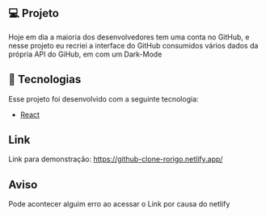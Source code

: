 ## 💻 Projeto

Hoje em dia a maioria dos desenvolvedores tem uma conta no GitHub, e nesse projeto eu recriei a interface do GitHub consumidos vários dados da própria API do GiHub, em com um Dark-Mode 

## 🚀 Tecnologias

Esse projeto foi desenvolvido com a seguinte tecnologia:

- [React](https://reactjs.org)

## Link
 Link para demonstração: https://github-clone-rorigo.netlify.app/
 
 ## Aviso 
 Pode acontecer alguim erro ao acessar o Link por causa do netlify
